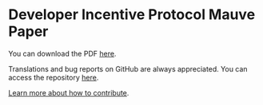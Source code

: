# Developer Incentive Protocol Mauve Paper

You can download the PDF [here](https://nebulas.io/docs/NebulasMauvePaper.pdf).

Translations and bug reports on GitHub are always appreciated. You can access the repository [here](https://github.com/nebulasio/dip-report).

[Learn more about how to contribute](../../how-to-contribute.html).
